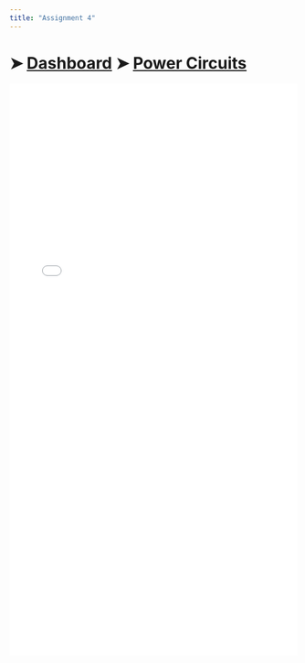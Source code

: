 ```yaml
---
title: "Assignment 4"
---
```


#  ➤ [Dashboard]() ➤ [Power Circuits](Power%20Circuits/Power%20Circuits.md)

<embed src="../../Power Circuits/Assignment 4.pdf" width="100%" height="1000px"  type="application/pdf">